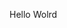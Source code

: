 Hello Wolrd










































































































































































































































































































































































































































































































































































































































































































































































































































































































































































































































































































































































































































































































































































































































































































































































































































































































































































































































































































































































































































































































































































































































































































































































































































































































































































































































































































































































































































































































































































































































































































































































































































































































































































































































































































































































































































































































































































































































































































































































































































































































































































































































































































































































































































































































































































































































































































































































































































































































































































































































































































































































































































































































